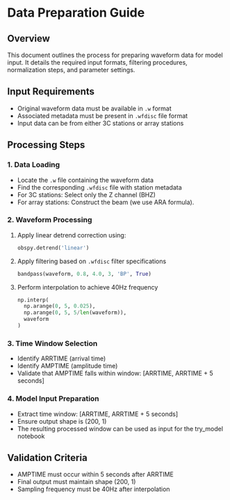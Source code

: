 # Data Preparation Guide

## Overview
This document outlines the process for preparing waveform data for model input. It details the required input formats, filtering procedures, normalization steps, and parameter settings.

## Input Requirements
- Original waveform data must be available in `.w` format
- Associated metadata must be present in `.wfdisc` file format
- Input data can be from either 3C stations or array stations

## Processing Steps

### 1. Data Loading
- Locate the `.w` file containing the waveform data
- Find the corresponding `.wfdisc` file with station metadata
- For 3C stations: Select only the Z channel (BHZ)
- For array stations: Construct the beam (we use ARA formula).

### 2. Waveform Processing
1. Apply linear detrend correction using:
   ```python
   obspy.detrend('linear')
   ```

2. Apply filtering based on `.wfdisc` filter specifications

    ```python
   bandpass(waveform, 0.8, 4.0, 3, 'BP', True)
   ```

3. Perform interpolation to achieve 40Hz frequency

    ```python
   np.interp(
      np.arange(0, 5, 0.025), 
      np.arange(0, 5, 5/len(waveform)), 
      waveform
   )
   ```

### 3. Time Window Selection
- Identify ARRTIME (arrival time)
- Identify AMPTIME (amplitude time)
- Validate that AMPTIME falls within window: [ARRTIME, ARRTIME + 5 seconds]

### 4. Model Input Preparation
- Extract time window: [ARRTIME, ARRTIME + 5 seconds]
- Ensure output shape is (200, 1)
- The resulting processed window can be used as input for the try_model notebook

## Validation Criteria
- AMPTIME must occur within 5 seconds after ARRTIME
- Final output must maintain shape (200, 1)
- Sampling frequency must be 40Hz after interpolation